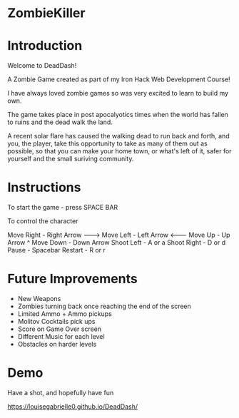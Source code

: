 # ZombieKiller

# Introduction 

Welcome to DeadDash! 

A Zombie Game created as part of my Iron Hack Web Development Course!

I have always loved zombie games so was very excited to learn to build my own. 

The game takes place in post apocalyotics times when the world has fallen to ruins and the dead walk the land. 

A recent solar flare has caused the walking dead to run back and forth, and you, the player, take this opportunity to take as many of them out as possible, so that you can make your home town, or what's left of it, safer for yourself and the small suriving community. 

# Instructions

To start the game - press SPACE BAR

To control the character

Move Right - Right Arrow --->
Move Left - Left Arrow <---
Move Up - Up Arrow ^
Move Down - Down Arrow 
Shoot Left - A or a
Shoot Right - D or d
Pause - Spacebar
Restart - R or r

# Future Improvements

- New Weapons
- Zombies turning back once reaching the end of the screen
- Limited Ammo + Ammo pickups
- Molitov Cocktails pick ups
- Score on Game Over screen
- Different Music for each level
- Obstacles on harder levels


# Demo

Have a shot, and hopefully have fun 

https://louisegabrielle0.github.io/DeadDash/
